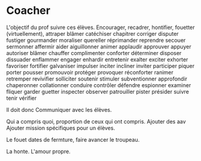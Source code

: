 

# Coacher 

L'objectif du prof suivre ces élèves.
Encourager, recadrer, hontifier, fouetter (virtuellement), 
    attraper
    blâmer
    catéchiser
    chapitrer
    corriger
    disputer
    fustiger
    gourmander
    moraliser
    quereller
    réprimander
    reprendre
    secouer
    sermonner
    affermir
    aider
    aiguillonner
    animer
    applaudir
    approuver
    appuyer
    autoriser
    blâmer
    chauffer
    complimenter
    conforter
    déterminer
    disposer
    dissuader
    enflammer
    engager
    enhardir
    entretenir
    exalter
    exciter
    exhorter
    favoriser
    fortifier
    galvaniser
    impulser
    inciter
    incliner
    inviter
    participer
    piquer
    porter
    pousser
    promouvoir
    protéger
    provoquer
    réconforter
    ranimer
    retremper
    revivifier
    solliciter
    soutenir
    stimuler
    subventionner
    approfondir
    chaperonner
    collationner
    conduire
    contrôler
    défendre
    espionner
    examiner
    fliquer
    garder
    guetter
    inspecter
    observer
    patrouiller
    pister
    présider
    suivre
    tenir
    vérifier


Il doit donc Communiquer avec les élèves. 


Qui a compris quoi, proportion de ceux qui ont compris.
Ajouter des aav
Ajouter mission spécifiques pour un élèves.

Le fouet dates de fermture, faire avancer le troupeau.

La honte. L'amour propre. 

